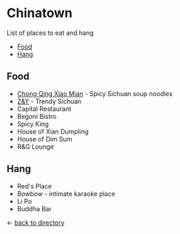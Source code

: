 # Chinatown
List of places to eat and hang
- [Food](#food)
- [Hang](#hang)

## Food
- [Chong Qing Xiao Mian](https://maps.app.goo.gl/gY6pgadPGeVX3DQj6) - Spicy Sichuan soup noodles
- [Z&Y](https://maps.app.goo.gl/Y2aFdCLNURTKyCZGA) - Trendy Sichuan 
- Capital Restaurant
- Begoni Bistro
- Spicy King
- House of Xian Dumpling
- House of Dim Sum
- R&G Lounge

## Hang
- Red's Place
- Bowbow - intimate karaoke place
- Li Po
- Buddha Bar

← [back to directory](README.md)
